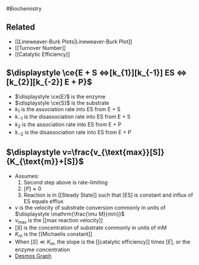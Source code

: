 #Biochemistry 
## Related
* [[Lineweaver-Burk Plots|Lineweaver-Burk Plot]]
* [[Turnover Number]]
* [[Catalytic Efficiency]]
## $\displaystyle \ce{E + S <=>[k_{1}][k_{-1}] ES <=>[k_{2}][k_{-2}] E + P}$
* $\displaystyle \ce{E}$ is the enzyme
* $\displaystyle \ce{S}$ is the substrate
* $\displaystyle k_{1}$ is the association rate into ES from E + S
* $\displaystyle k_{-1}$ is the disassociation rate into ES from E + S
* $\displaystyle k_{2}$ is the association rate into ES from E + P
* $\displaystyle k_{-2}$ is the disassociation rate into ES from E + P
## $\displaystyle v=\frac{v_{\text{max}}[S]}{K_{\text{m}}+[S]}$
* Assumes:
	1. Second step above is rate-limiting
	2. $\displaystyle [P]\approx 0$
	3. Reaction is in [[Steady State]] such that $\displaystyle [\text{ES}]$ is constant and influx of ES equals efflux
* $\displaystyle v$ is the velocity of substrate conversion commonly in units of $\displaystyle \mathrm{\frac{\mu M}{min}}$
* $\displaystyle v_{\text{max}}$ is the [[max reaction velocity]]
* $\displaystyle [S]$ is the concentration of substrate commonly in units of $\displaystyle \mathrm{mM}$
* $\displaystyle K_{m}$ is the [[Michaelis constant]]
* When $\displaystyle [S]\ll K_{m}$, the slope is the [[catalytic efficiency]] times $\displaystyle [E]$, or the enzyme concentration
* [Desmos Graph](https://www.desmos.com/calculator/hsf6rcwguj)
